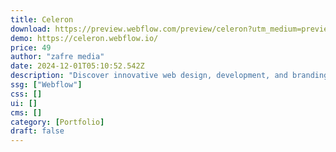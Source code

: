 ```yaml
---
title: Celeron
download: https://preview.webflow.com/preview/celeron?utm_medium=preview_link&utm_source=designer&utm_content=celeron&preview=9574a8959af27fc2f3e49479ac09a891&workflow=preview
demo: https://celeron.webflow.io/
price: 49
author: "zafre media"
date: 2024-12-01T05:10:52.542Z
description: "Discover innovative web design, development, and branding services with our agency. Enjoy a seamless experience with stunning effects, in both light and dark modes, designed for creativity and functionality. Elevate your brand with our expe"
ssg: ["Webflow"]
css: []
ui: []
cms: []
category: [Portfolio]
draft: false
---
```

